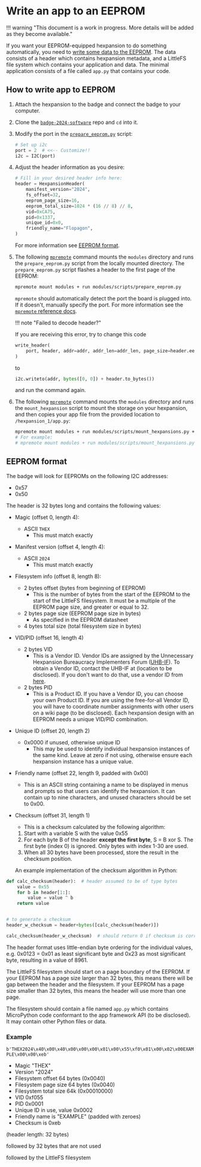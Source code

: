 # Write an app to an EEPROM

!!! warning "This document is a work in progress. More details will be added as they become available."

If you want your EEPROM-equipped hexpansion to do something automatically, you need to [write some data to the EEPROM](#how-to-write-app-to-eeprom). The data consists of a header which contains hexpansion metadata, and a LittleFS file system which contains your application and data. The minimal application consists of a file called `app.py` that contains your code.

## How to write app to EEPROM

1. Attach the hexpansion to the badge and connect the badge to your computer.
2. Clone the [`badge-2024-software`](https://github.com/emfcamp/badge-2024-software) repo and `cd` into it.
3. Modify the port in the [`prepare_eeprom.py`](https://github.com/emfcamp/badge-2024-software/blob/main/modules/scripts/prepare_eeprom.py) script:

   ```python
   # Set up i2c
   port = 2  # <<-- Customize!!
   i2c = I2C(port)
   ```

4. Adjust the header information as you desire:

   ```python
   # Fill in your desired header info here:
   header = HexpansionHeader(
       manifest_version="2024",
       fs_offset=32,
       eeprom_page_size=16,
       eeprom_total_size=1024 * (16 // 8) // 8,
       vid=0xCA75,
       pid=0x1337,
       unique_id=0x0,
       friendly_name="Flopagon",
   )
   ```

   For more information see [EEPROM format](#eeprom-format).

5. The following [`mpremote`](https://docs.micropython.org/en/latest/reference/mpremote.html) command mounts the `modules` directory and runs the `prepare_eeprom.py` script from the locally mounted directory. The `prepare_eeprom.py` script flashes a header to the first page of the EEPROM:

   ```sh
   mpremote mount modules + run modules/scripts/prepare_eeprom.py
   ```

   `mpremote` should automatically detect the port the board is plugged into. If it doesn't, manually specify the port. For more information see the [`mpremote` reference docs](https://docs.micropython.org/en/latest/reference/mpremote.html#shortcuts).

   !!! note "Failed to decode header?"

   If you are receiving this error, try to change this code

   ```python
   write_header(
       port, header, addr=addr, addr_len=addr_len, page_size=header.eeprom_page_size
   )
   ```

   to

   ```python
   i2c.writeto(addr, bytes([0, 0]) + header.to_bytes())
   ```

   and run the command again.

6. The following [`mpremote`](https://docs.micropython.org/en/latest/reference/mpremote.html) command mounts the `modules` directory and runs the `mount_hexpansion` script to mount the storage on your hexpansion, and then copies your app file from the provided location to `/hexpansion_1/app.py`:

   ```sh
   mpremote mount modules + run modules/scripts/mount_hexpansions.py + cp path/to/your/app.py :/hexpansion_{YOUR-HEXPANSION-PORT-NUMBER}/app.py
   # For example:
   # mpremote mount modules + run modules/scripts/mount_hexpansions.py + cp sim/apps/snake/app.py :/hexpansion_1/app.py
   ```

## EEPROM format

The badge will look for EEPROMs on the following I2C addresses:

- 0x57
- 0x50

The header is 32 bytes long and contains the following values:

- Magic (offset 0, length 4):
  - ASCII `THEX`
    - This must match exactly
- Manifest version (offset 4, length 4):
  - ASCII `2024`
    - This must match exactly
- Filesystem info (offset 8, length 8):
  - 2 bytes offset (bytes from beginning of EEPROM)
    - This is the number of bytes from the start of the EEPROM to the start of the LittleFS filesystem. It must be a multiple of the EEPROM page size, and greater or equal to 32.
  - 2 bytes page size (EEPROM page size in bytes)
    - As specified in the EEPROM datasheet
  - 4 bytes total size (total filesystem size in bytes)
- VID/PID (offset 16, length 4)
  - 2 bytes VID
    - This is a Vendor ID. Vendor IDs are assigned by the Unnecessary Hexpansion Bureaucracy Implementers Forum ([UHB-IF](https://badge.emfcamp.org/wiki/UHB-IF)). To obtain a Vendor ID, contact the UHB-IF at (location to be disclosed). If you don't want to do that, use a vendor ID from [here](https://badge.emfcamp.org/wiki/UHB-IF/Uncontrolled_IDs).
  - 2 bytes PID
    - This is a Product ID. If you have a Vendor ID, you can choose your own Product ID. If you are using the free-for-all Vendor ID, you will have to coordinate number assignments with other users on a wiki page (to be disclosed). Each hexpansion design with an EEPROM needs a unique VID/PID combination.
- Unique ID (offset 20, length 2)
  - 0x0000 if unused, otherwise unique ID
    - This may be used to identify individual hexpansion instances of the same kind. Leave at zero if not using, otherwise ensure each hexpansion instance has a unique value.
- Friendly name (offset 22, length 9, padded with 0x00)
  - This is an ASCII string containing a name to be displayed in menus and prompts so that users can identify the hexpansion. It can contain up to nine characters, and unused characters should be set to 0x00.
- Checksum (offset 31, length 1)

  - This is a checksum calculated by the following algorithm:

  1. Start with a variable S with the value 0x55
  2. For each byte B of the header **except the first byte**, S = B xor S. The first byte (index 0) is ignored. Only bytes with index 1-30 are used.
  3. When all 30 bytes have been processed, store the result in the checksum position.

  An example implementation of the checksum algorithm in Python:

```python
def calc_checksum(header):  # header assumed to be of type bytes
    value = 0x55
    for b in header[1:]:
        value = value ^ b
    return value


# to generate a checksum
header_w_checksum = header+bytes([calc_checksum(header)])

calc_checksum(header_w_checksum)  # should return 0 if checksum is correct
```

The header format uses little-endian byte ordering for the individual values, e.g. 0x0123 = 0x01 as least significant byte and 0x23 as most significant byte, resulting in a value of 8961.

The LittleFS filesystem should start on a page boundary of the EEPROM. If your EEPROM has a page size larger than 32 bytes, this means there will be gap between the header and the filesystem. If your EEPROM has a page size smaller than 32 bytes, this means the header will use more than one page.

The filesystem should contain a file named `app.py` which contains MicroPython code conformant to the app framework API (to be disclosed). It may contain other Python files or data.

### Example

`b'THEX2024\x40\x00\x40\x00\x00\x00\x01\x00\x55\xf0\x01\x00\x02\x00EXAMPLE\x00\x00\xeb'`

- Magic "THEX"
- Version "2024"
- Filesystem offset 64 bytes (0x0040)
- Filesystem page size 64 bytes (0x0040)
- Filesystem total size 64k (0x00010000)
- VID 0xf055
- PID 0x0001
- Unique ID in use, value 0x0002
- Friendly name is "EXAMPLE" (padded with zeroes)
- Checksum is 0xeb

(header length: 32 bytes)

followed by 32 bytes that are not used

followed by the LittleFS filesystem
